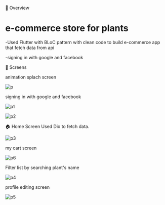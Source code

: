 📘 Overview

# e-commerce store for plants
-Used Flutter with BLoC pattern with clean code to build e-commerce app that fetch data from api

-signing in with google and facebook

📱 Screens

animation splach screen 


![p](https://user-images.githubusercontent.com/82996452/187059518-a571892a-36e1-4983-94b9-f513ed61ce00.JPG)



signing in with google and facebook

![p1](https://user-images.githubusercontent.com/82996452/187059508-ba48cb7a-7325-4c37-b737-e189942baa2a.JPG)

![p2](https://user-images.githubusercontent.com/82996452/187059511-e4f93635-9244-40ae-8384-8422c26d071e.JPG)

🏠 Home Screen Used Dio to fetch data.

![p3](https://user-images.githubusercontent.com/82996452/187059513-98afa121-c156-462e-9be7-b61170e3d90b.JPG)

my cart screen

![p6](https://user-images.githubusercontent.com/82996452/188262612-8f3fb993-b1be-4114-83bf-c31c60a724d7.JPG)

Filter list by searching plant's name

![p4](https://user-images.githubusercontent.com/82996452/187059517-9516d26e-ed74-4a7c-9b93-0d2d0e9b45b5.JPG)

profile editing screen

![p5](https://user-images.githubusercontent.com/82996452/188256578-cae84513-d2d8-4d3f-bd58-db7c93f4a12e.JPG)


